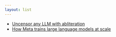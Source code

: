 ```yaml
---
layout: list
---
```


 - [Uncensor any LLM with abliteration](https://huggingface.co/blog/mlabonne/abliteration)
 - [How Meta trains large language models at scale](https://engineering.fb.com/2024/06/12/data-infrastructure/training-large-language-models-at-scale-meta/)

